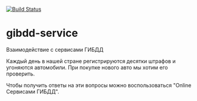 [![Build Status](https://travis-ci.org/android-group/gibdd-service.svg?branch=master)](https://travis-ci.org/android-group/gibdd-service)
# gibdd-service
Взаимодействие с сервисами ГИБДД

Каждый день в нашей стране регистрируются десятки штрафов и угоняются автомобили.
При покупке нового авто мы хотим его проверить.

Чтобы получить ответы на эти вопросы можно воспользоваться "Online Сервисами ГИБДД".
